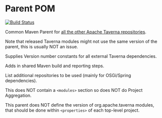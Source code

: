 # Parent POM 

[![Build Status](https://travis-ci.org/taverna-incubator/incubator-taverna-maven-parent.svg)](https://travis-ci.org/taverna-incubator/incubator-taverna-maven-parent)

Common Maven Parent for [all the other Apache Taverna repositories](http://taverna.incubator.apache.org/code/).
 
Note that released Taverna modules might not use the same version of the parent, this is usually NOT an issue.


Supplies Version number constants for all external Taverna dependencies.  

Adds in shared Maven build and reporting steps.  

List additional repositories to be used (mainly for OSGi/Spring dependencies).

This does NOT contain a `<modules>` section so does NOT do Project Aggregation.

This parent does NOT define the version of org.apache.taverna modules, that should
be done within `<properties>` of each top-level project.

